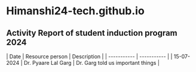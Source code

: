 # Himanshi24-tech.github.io
## Activity Report of student induction program 2024 

| Date | Resource person | Description |
| ----------- | ----------- |
| 15-07-2024 | Dr. Pyaare Lal Garg | Dr. Garg told us important things |
